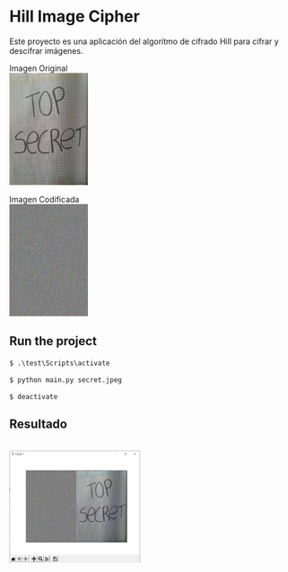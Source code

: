 # Hill Image Cipher
Este proyecto es una aplicación del algoritmo de cifrado Hill para cifrar y descifrar imágenes.

Imagen Original
<br>
<img src="https://github.com/kemely2018/MAC/blob/master/secret.jpeg" height="200px"/>

Imagen Codificada
<br>
<img src="https://github.com/kemely2018/MAC/blob/master/secret-encoded.jpeg" height="200px"/>


## Run the project

```shell
$ .\test\Scripts\activate
```
```shell
$ python main.py secret.jpeg
```

```shell
$ deactivate
```

## Resultado

<br>
<img src="https://github.com/kemely2018/MAC/blob/master/docs/images/resultado.PNG" height="200px"/>

